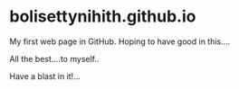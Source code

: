 # bolisettynihith.github.io
My first web page in GitHub.
  Hoping to have good in this....
  
  All the best....to myself..
  
  Have a blast in it!...

